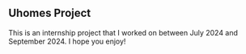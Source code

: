 ## Uhomes Project
This is an internship project that I worked on between July 2024 and September 2024. I hope you enjoy!

